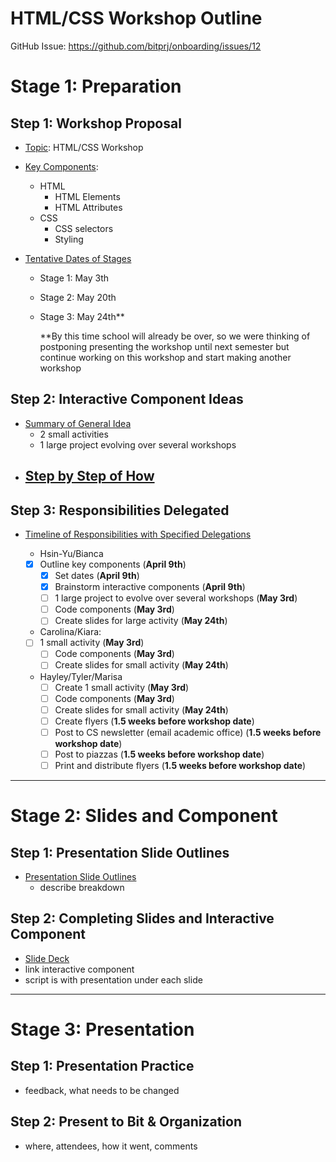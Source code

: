 # HTML/CSS Workshop Outline
GitHub Issue: https://github.com/bitprj/onboarding/issues/12

# Stage 1: Preparation

## Step 1: Workshop Proposal

- <u>Topic</u>: HTML/CSS Workshop

- <u>Key Components</u>:

  - HTML
    - HTML Elements
    - HTML Attributes
  - CSS
    - CSS selectors
    - Styling

- <u>Tentative Dates of Stages</u>

  - Stage 1: May 3th

  - Stage 2: May 20th

  - Stage 3: May 24th**

    **By this time school will already be over, so we were thinking of postponing presenting the workshop until next semester but continue working on this workshop and start making another workshop

## Step 2: Interactive Component Ideas

- <u>Summary of General Idea</u>
  - 2 small activities
  - 1 large project evolving over several workshops
- <u>Step by Step of How</u>
  - 

## Step 3: Responsibilities Delegated

- <u>Timeline of Responsibilities with Specified Delegations</u>

  - Hsin-Yu/Bianca
  - [x] Outline key components (**April 9th**)
    - [x] Set dates (**April 9th**)
    - [x] Brainstorm interactive components (**April 9th**)
    - [ ] 1 large project to evolve over several workshops (**May 3rd**)
    - [ ] Code components (**May 3rd**)
    - [ ] Create slides for large activity (**May 24th**)
  - Carolina/Kiara:
  - [ ] 1 small activity (**May 3rd**)
    - [ ] Code components (**May 3rd**)
    - [ ] Create slides for small activity (**May 24th**)
  - Hayley/Tyler/Marisa
    - [ ] Create 1 small activity (**May 3rd**)
    - [ ] Code components (**May 3rd**)
    - [ ] Create slides for small activity (**May 24th**)
    - [ ] Create flyers (**1.5 weeks before workshop date**)
    - [ ] Post to CS newsletter (email academic office) (**1.5 weeks before workshop date**)
    - [ ] Post to piazzas (**1.5 weeks before workshop date**)
    - [ ] Print and distribute flyers (**1.5 weeks before workshop date**)

------

# Stage 2: Slides and Component

## Step 1: Presentation Slide Outlines

- <u>Presentation Slide Outlines</u>
  - describe breakdown

## Step 2: Completing Slides and Interactive Component

- [Slide Deck](https://docs.google.com/presentation/d/1KoQsoImQXn_djKsIdPhhswss6OmrvUCj8oLLvIRlyLM/edit?usp=sharing)
- link interactive component
- script is with presentation under each slide

------

# Stage 3: Presentation

## Step 1: Presentation Practice

- feedback, what needs to be changed

## Step 2: Present to Bit & Organization

- where, attendees, how it went, comments
